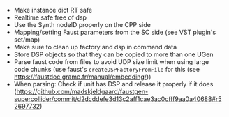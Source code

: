 - Make instance dict RT safe
- Realtime safe free of dsp
- Use the Synth nodeID properly on the CPP side
- Mapping/setting Faust parameters from the SC side (see VST plugin's set/map)
- Make sure to clean up factory and dsp in command data
- Store DSP objects so that they can be copied to more than one UGen
- Parse faust code from files to avoid UDP size limit when using large code chunks (use faust's `createDSPFactoryFromFile` for this (see https://faustdoc.grame.fr/manual/embedding/))
- When parsing: Check if unit has DSP and release it properly if it does (https://github.com/madskjeldgaard/faustgen-supercollider/commit/d2dcddefe3d13c2aff1cae3ac0cfff9aa0a40688#r52697732)
